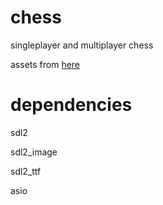 # chess
singleplayer and multiplayer chess

assets from [here](https://gitlab.com/zulban/chesscraft-creative-commons/-/tree/master)

# dependencies
sdl2

sdl2_image

sdl2_ttf

asio
